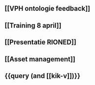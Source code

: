 ## [[VPH ontologie feedback]]
## [[Training 8 april]]
## [[Presentatie RIONED]]
## [[Asset management]]
## {{query (and [[kik-v]])}}
